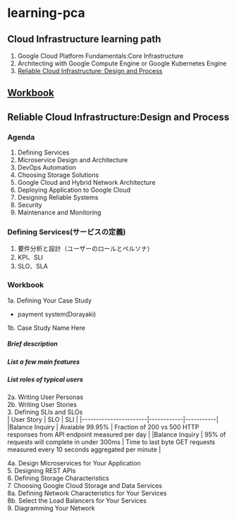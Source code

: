 # learning-pca

## Cloud Infrastructure learning path
1. Google Cloud Platform Fundamentals:Core Infrastructure
2. Architecting with Google Compute Engine or Google Kubernetes Engine
3. [Reliable Cloud Infrastructure: Design and Process](#reliable-cloud-infrastructuredesign-and-process)
## [Workbook](#workbook-1)
## Reliable Cloud Infrastructure:Design and Process
### Agenda
1. Defining Services
2. Microservice Design and Architecture
3. DevOps Automation
4. Choosing Storage Solutions
5. Google Cloud and Hybrid Network Architecture
6. Deploying Application to Google Cloud 
7. Designing Reliable Systems
8. Security
9. Maintenance and Monitoring

### Defining Services(サービスの定義)
1. 要件分析と設計（ユーザーのロールとペルソナ）  
2. KPI、SLI
3. SLO、SLA

### Workbook
1a. Defining Your Case Study  
- payment system(Dorayaki)   
   
1b. Case Study Name Here  
##### Brief description
##### List a few main features
##### List roles of typical users
2a. Writing User Personas  
2b. Writing User Stories  
3. Defining SLIs and SLOs  
| User Story | SLO | SLI |
|-----------------------|------------|-----------|
|Balance Inquiry | Avaiable 99.95% | Fraction of 200 vs 500 HTTP responses from API endpoint measured per day |
|Balance Inquiry | 95% of requests will complete in under 300ms | Time to last byte GET requests measured every 10 seconds aggregated per minute |


4a. Design Microservices for Your Application  
5. Designing REST APIs  
6. Defining Storage Characteristics  
7. Choosing Google Cloud Storage and Data Services  
8a. Defining Network Characteristics for Your Services  
8b. Select the Load Balancers for Your Services  
9. Diagramming Your Network
